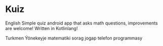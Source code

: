 # Kuiz
English
Simple quiz android app that asks math questions, improvements are welcome!
Written in Kotlinlang!

Turkmen
Ýönekeyje matematiki sorag jogap telefon programmasy



